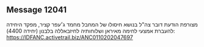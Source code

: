 ## Message 12041

מצורפת הודעת דובר צה"ל בנושא חיסולו של המחבל מחמד ג׳עפר קציר, מפקד היחידה להעברת אמצעי לחימה מאיראן ושלוחותיה לחיזבאללה בלבנון (יחידה 4400): https://IDFANC.activetrail.biz/ANC0110202047697


